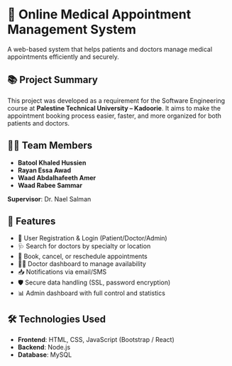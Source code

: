 # 🏥 Online Medical Appointment Management System

A web-based system that helps patients and doctors manage medical appointments efficiently and securely.

## 📚 Project Summary

This project was developed as a requirement for the Software Engineering course at **Palestine Technical University – Kadoorie**. It aims to make the appointment booking process easier, faster, and more organized for both patients and doctors.

## 👩‍💻 Team Members

- **Batool Khaled Hussien** 
- **Rayan Essa Awad** 
- **Waad Abdalhafeeth Amer**  
- **Waad Rabee Sammar** 

**Supervisor**: Dr. Nael Salman

## 🚀 Features

- 🔐 User Registration & Login (Patient/Doctor/Admin)  
- 🩺 Search for doctors by specialty or location  
- 📅 Book, cancel, or reschedule appointments  
- 👩‍⚕️ Doctor dashboard to manage availability  
- 📥 Notifications via email/SMS  
- 🛡️ Secure data handling (SSL, password encryption)  
- 📊 Admin dashboard with full control and statistics

## 🛠️ Technologies Used

- **Frontend**: HTML, CSS, JavaScript (Bootstrap / React)  
- **Backend**: Node.js  
- **Database**: MySQL  
